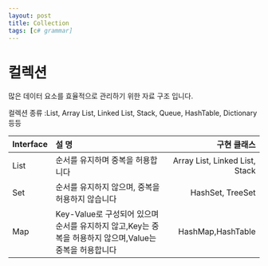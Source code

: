```yaml
---
layout: post
title: Collection
tags: [c# grammar]
---
```


# 컬렉션
많은 데이터 요소를 효율적으로 관리하기 위한 자료 구조 입니다.

컬렉션 종류 :List, Array List, Linked List, Stack, Queue, HashTable, Dictionary 등등

| Interface | 설 명  | 구현 클래스 |
|:---|:---|---:|
| List | 순서를 유지하며 중복을 허용합니다 | Array List, Linked List, Stack |
| Set | 순서를 유지하지 않으며, 중복을 허용하지 않습니다 | HashSet, TreeSet |
| Map | Key-Value로 구성되어 있으며 순서를 유지하지 않고,Key는 중복을 허용하지 않으며,Value는 중복을 허용합니다 | HashMap,HashTable |

